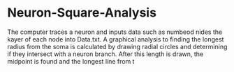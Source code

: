 # Neuron-Square-Analysis
The computer traces a neuron and inputs data such as numbeod nides the kayer of each node into Data.txt. A graphical analysis to finding the longest radius from the soma is calculated by drawing radial circles and determining if they intersect with a neuron branch. After this length is drawn, the midpoint is found and the longest line from t 
